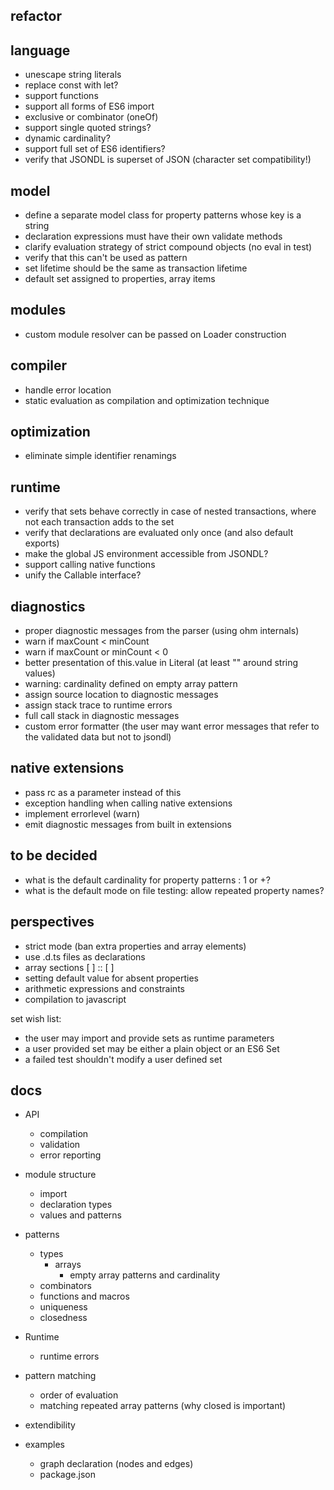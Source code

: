 ## refactor

## language

- unescape string literals
- replace const with let?
- support functions
- support all forms of ES6 import
- exclusive or combinator (oneOf)
- support single quoted strings?
- dynamic cardinality?
- support full set of ES6 identifiers?
- verify that JSONDL is superset of JSON (character set compatibility!)

## model

- define a separate model class for property patterns whose key is a string 
- declaration expressions must have their own validate methods
- clarify evaluation strategy of strict compound objects (no eval in test)
- verify that this can't be used as pattern
- set lifetime should be the same as transaction lifetime
- default set assigned to properties, array items

## modules

- custom module resolver can be passed on Loader construction

## compiler

- handle error location
- static evaluation as compilation and optimization technique

## optimization

- eliminate simple identifier renamings

## runtime

- verify that sets behave correctly in case of nested transactions, where not
  each transaction adds to the set
- verify that declarations are evaluated only once (and also default exports)
- make the global JS environment accessible from JSONDL?
- support calling native functions
- unify the Callable interface?

## diagnostics

- proper diagnostic messages from the parser (using ohm internals)
- warn if maxCount < minCount
- warn if maxCount or minCount < 0
- better presentation of this.value in Literal (at least "" around string values)
- warning: cardinality defined on empty array pattern
- assign source location to diagnostic messages
- assign stack trace to runtime errors
- full call stack in diagnostic messages
- custom error formatter (the user may want error messages that refer to the 
  validated data but not to jsondl)

## native extensions

- pass rc as a parameter instead of this
- exception handling when calling native extensions
- implement errorlevel (warn)
- emit diagnostic messages from built in extensions

## to be decided

- what is the default cardinality for property patterns : 1 or +?
- what is the default mode on file testing: allow repeated property names?

## perspectives

- strict mode (ban extra properties and array elements)
- use .d.ts files as declarations
- array sections [ ] :: [ ]
- setting default value for absent properties
- arithmetic expressions and constraints
- compilation to javascript

set wish list:
- the user may import and provide sets as runtime parameters
- a user provided set may be either a plain object or an ES6 Set
- a failed test shouldn't modify a user defined set

## docs

- API
  - compilation
  - validation
  - error reporting

- module structure
  - import
  - declaration types
  - values and patterns


- patterns
  - types
    - arrays
      - empty array patterns and cardinality  
  - combinators
  - functions and macros
  - uniqueness
  - closedness

- Runtime
  - runtime errors

- pattern matching
  - order of evaluation
  - matching repeated array patterns (why closed is important)

- extendibility

- examples
  - graph declaration (nodes and edges)
  - package.json
